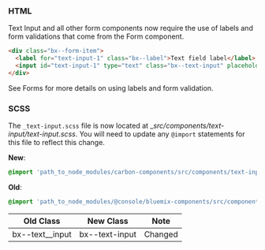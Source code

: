 ### HTML

Text Input and all other form components now require the use of labels and form validations that come from the Form component.

```html
<div class="bx--form-item">
  <label for="text-input-1" class="bx--label">Text field label</label>
  <input id="text-input-1" type="text" class="bx--text-input" placeholder="Hint text here">
</div>
```

See Forms for more details on using labels and form validation.

### SCSS

The `_text-input.scss` file is now located at __src/components/text-input/_text-input.scss__. You will need to update any `@import` statements for this file to reflect this change.

**New**: 
```scss
@import 'path_to_node_modules/carbon-components/src/components/text-input/text-input';
```

**Old**: 
```scss
@import 'path_to_node_modules/@console/bluemix-components/src/components/text-input/text-input';
```

| Old Class              | New Class            | Note    |
|------------------------|----------------------|---------|
| bx--text__input        | bx--text-input       | Changed |


